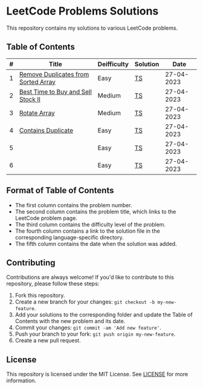 

# LeetCode Problems Solutions

This repository contains my solutions to various LeetCode problems.

## Table of Contents

| # | Title | Deifficulty | Solution                                                  | Date |
|---| ----- | ----------- |-----------------------------------------------------------| ---- |
| 1 | [Remove Duplicates from Sorted Array](https://leetcode.com/problems/remove-duplicates-from-sorted-array/) | Easy | [TS](./Top_Interview_Questions/Easy/maxProfit.ts)         | 27-04-2023 |
| 2 | [Best Time to Buy and Sell Stock II](https://leetcode.com/problems/best-time-to-buy-and-sell-stock-ii/) | Medium | [TS](./Top_Interview_Questions/Easy/removeDuplicates.ts)  | 27-04-2023 |
| 3 | [Rotate Array](https://leetcode.com/problems/rotate-array/) | Medium | [TS](./Top_Interview_Questions/Easy/rotate.ts)            | 27-04-2023 |
| 4 | [Contains Duplicate](https://leetcode.com/problems/contains-duplicate/) | Easy | [TS](./Top_Interview_Questions/Easy/containsDuplicate.ts) | 27-04-2023 |
| 5 | []() | Easy | [TS](./Top_Interview_Questions/Easy/)                     | 27-04-2023 |
| 6 | []() | Easy | [TS](./Top_Interview_Questions/Easy/)                     | 27-04-2023 |

## Format of Table of Contents

- The first column contains the problem number.
- The second column contains the problem title, which links to the LeetCode problem page.
- The third column contains the difficulty level of the problem.
- The fourth column contains a link to the solution file in the corresponding language-specific directory.
- The fifth column contains the date when the solution was added.


## Contributing

Contributions are always welcome! If you'd like to contribute to this repository, please follow these steps:

1. Fork this repository.
2. Create a new branch for your changes: `git checkout -b my-new-feature`.
3. Add your solutions to the corresponding folder and update the Table of Contents with the new problem and its date.
4. Commit your changes: `git commit -am 'Add new feature'`.
5. Push your branch to your fork: `git push origin my-new-feature`.
6. Create a new pull request.

## License

This repository is licensed under the MIT License. See [LICENSE](./LICENSE.md) for more information.
